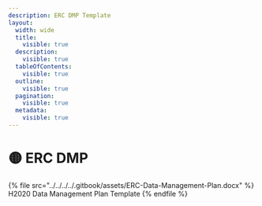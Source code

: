 ```yaml
---
description: ERC DMP Template
layout:
  width: wide
  title:
    visible: true
  description:
    visible: true
  tableOfContents:
    visible: true
  outline:
    visible: true
  pagination:
    visible: true
  metadata:
    visible: true
---
```


# 🟡 ERC DMP

{% file src="../../../../.gitbook/assets/ERC-Data-Management-Plan.docx" %}
H2020 Data Management Plan Template
{% endfile %}
